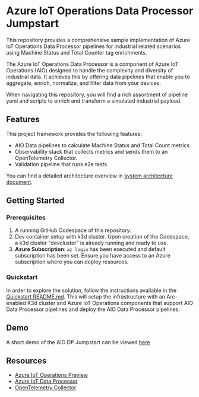 # Azure IoT Operations Data Processor Jumpstart

This repository provides a comprehensive sample implementation of Azure IoT Operations Data Processor pipelines for industrial related scenarios using Machine Status and Total Counter tag enrichments.

The Azure IoT Operations Data Processor is a component of Azure IoT Operations (AIO) designed to handle the complexity and diversity of industrial data. It achieves this by offering data pipelines that enable you to aggregate, enrich, normalize, and filter data from your devices.

When navigating this repository, you will find a rich assortment of pipeline yaml and scripts to enrich and transform a simulated industrial payload.

## Features

This project framework provides the following features:

- AIO Data pipelines to calculate Machine Status and Total Count metrics
- Observability stack that collects metrics and sends them to an OpenTelemetry Collector.
- Validation pipeline that runs e2e tests

You can find a detailed architecture overview in [system architecture document](docs/design/system-architecture.md).

## Getting Started

### Prerequisites

1. A running GitHub Codespace of this repository.
1. Dev container setup with k3d cluster. Upon creation of the Codespace, a k3d cluster "devcluster" is already running and ready to use.
1. **Azure Subscription**: `az login` has been executed and default subscription has been set. Ensure you have access to an Azure subscription where you can deploy resources.

### Quickstart

In order to explore the solution, follow the instructions available in the [Quickstart README.md](./infra/README.md). This will setup the infrastructure with an Arc-enabled K3d cluster and Azure IoT Operations components that support AIO Data Processor pipelines and deploy the AIO Data Processor pipelines.

## Demo

A short demo of the AIO DP Jumpstart can be viewed [here](https://microsoft-my.sharepoint.com/:v:/p/ehoops/Ec0WVYX2XYtJmG-V_5uE1GEB02c-jn1gi4QT1Bmx_s9Rjw?e=ZknFFr&nav=eyJyZWZlcnJhbEluZm8iOnsicmVmZXJyYWxBcHAiOiJTdHJlYW1XZWJBcHAiLCJyZWZlcnJhbFZpZXciOiJTaGFyZURpYWxvZy1MaW5rIiwicmVmZXJyYWxBcHBQbGF0Zm9ybSI6IldlYiIsInJlZmVycmFsTW9kZSI6InZpZXcifX0%3D)
## Resources
- [Azure IoT Operations Preview](https://learn.microsoft.com/en-us/azure/iot-operations/)
- [Azure IoT Data Processor](https://learn.microsoft.com/en-us/azure/iot-operations/process-data/overview-data-processor#what-is-azure-iot-data-processor)
- [OpenTelemetry Collector](https://opentelemetry.io/docs/collector/)
